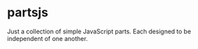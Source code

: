 # partsjs
Just a collection of simple JavaScript parts. Each designed to be independent of one another.
